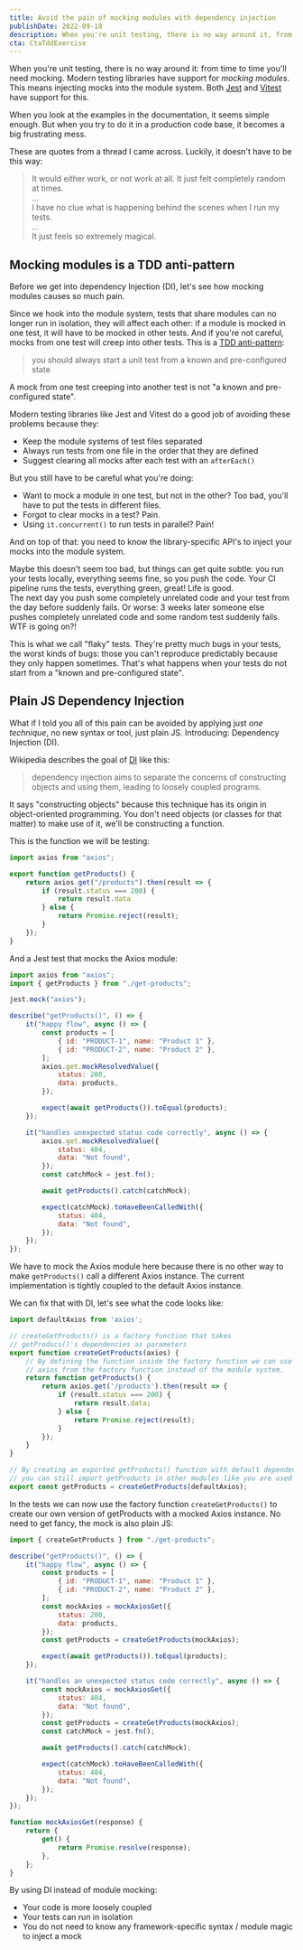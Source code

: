 ```yaml
---
title: Avoid the pain of mocking modules with dependency injection
publishDate: 2022-09-18
description: When you're unit testing, there is no way around it, from time to time you'll need mocking...
cta: CtaTddExercise
---
```


When you're unit testing, there is no way around it: from time to time you'll need mocking. Modern testing libraries have support for *mocking modules*. This means injecting mocks into the module system. Both [Jest](https://jestjs.io/docs/mock-functions#mocking-modules) and [Vitest](https://vitest.dev/guide/mocking.html#modules) have support for this.

When you look at the examples in the documentation, it seems simple enough. But when you try to do it in a production code base, it becomes a big frustrating mess.

These are quotes from a thread I came across. Luckily, it doesn't have to be this way:

> It would either work, or not work at all. It just felt completely random at times.  
> ...  
> I have no clue what is happening behind the scenes when I run my tests.  
> ...  
> It just feels so extremely magical.

## Mocking modules is a TDD anti-pattern

Before we get into dependency Injection (DI), let's see how mocking modules causes so much pain.

Since we hook into the module system, tests that share modules can no longer run in isolation, they will affect each other: if a module is mocked in one test, it will have to be mocked in other tests. And if you're not careful, mocks from one test will creep into other tests. This is a [TDD anti-pattern](https://en.wikipedia.org/wiki/Test-driven_development#Practices_to_avoid,_or_%22anti-patterns%22):

> you should always start a unit test from a known and pre-configured state

A mock from one test creeping into another test is not "a known and pre-configured state".

Modern testing libraries like Jest and Vitest do a good job of avoiding these problems because they:
* Keep the module systems of test files separated
* Always run tests from one file in the order that they are defined
* Suggest clearing all mocks after each test with an `afterEach()`

But you still have to be careful what you're doing:  
* Want to mock a module in one test, but not in the other? Too bad, you'll have to put the tests in different files.
* Forgot to clear mocks in a test? Pain.
* Using `it.concurrent()` to run tests in parallel? Pain!

And on top of that: you need to know the library-specific API's to inject your mocks into the module system.

Maybe this doesn't seem too bad, but things can get quite subtle: you run your tests locally, everything seems fine, so you push the code. Your CI pipeline runs the tests, everything green, great! Life is good.  
The next day you push some completely unrelated code and your test from the day before suddenly fails. Or worse: 3 weeks later someone else pushes completely unrelated code and some random test suddenly fails. WTF is going on?!

This is what we call "flaky" tests. They're pretty much bugs in your tests, the worst kinds of bugs: those you can't reproduce predictably because they only happen sometimes. That's what happens when your tests do not start from a "known and pre-configured state".

## Plain JS Dependency Injection

What if I told you all of this pain can be avoided by applying just *one technique*, no new syntax or tool, just plain JS. Introducing: Dependency Injection (DI).

Wikipedia describes the goal of [DI](https://en.wikipedia.org/wiki/Dependency_injection) like this:

> dependency injection aims to separate the concerns of constructing objects and using them, leading to loosely coupled programs.

It says "constructing objects" because this technique has its origin in object-oriented programming. You don't need objects (or classes for that matter) to make use of it, we'll be constructing a function.

This is the function we will be testing:

```js
import axios from "axios";

export function getProducts() {
    return axios.get("/products").then(result => {
        if (result.status === 200) {
            return result.data
        } else {
            return Promise.reject(result);
        }
    });
}
```

And a Jest test that mocks the Axios module:

```js
import axios from "axios";
import { getProducts } from "./get-products";

jest.mock("axios");

describe("getProducts()", () => {
    it("happy flow", async () => {
        const products = [
            { id: "PRODUCT-1", name: "Product 1" },
            { id: "PRODUCT-2", name: "Product 2" },
        ];
        axios.get.mockResolvedValue({
            status: 200,
            data: products,
        });

        expect(await getProducts()).toEqual(products);
    });

    it("handles unexpected status code correctly", async () => {
        axios.get.mockResolvedValue({
            status: 404,
            data: "Not found",
        });
        const catchMock = jest.fn();

        await getProducts().catch(catchMock);

        expect(catchMock).toHaveBeenCalledWith({
            status: 404,
            data: "Not found",
        });
    });
});
```

We have to mock the Axios module here because there is no other way to make `getProducts()` call a different Axios instance. The current implementation is tightly coupled to the default Axios instance.

We can fix that with DI, let's see what the code looks like:

```js
import defaultAxios from 'axios';

// createGetProducts() is a factory function that takes
// getProducs()'s dependencies as parameters
export function createGetProducts(axios) {
    // By defining the function inside the factory function we can use
    // axios from the factory function instead of the module system.
    return function getProducts() {
        return axios.get('/products').then(result => {
            if (result.status === 200) {
                return result.data;
            } else {
                return Promise.reject(result);
            }
        });
    }
}

// By creating an exported getProducts() function with default dependencies
// you can still import getProducts in other modules like you are used to.
export const getProducts = createGetProducts(defaultAxios);
```

In the tests we can now use the factory function `createGetProducts()` to create our own version of getProducts with a mocked Axios instance. No need to get fancy, the mock is also plain JS:

```js
import { createGetProducts } from "./get-products";

describe("getProducts()", () => {
    it("happy flow", async () => {
        const products = [
            { id: "PRODUCT-1", name: "Product 1" },
            { id: "PRODUCT-2", name: "Product 2" },
        ];
        const mockAxios = mockAxiosGet({
            status: 200,
            data: products,
        });
        const getProducts = createGetProducts(mockAxios);

        expect(await getProducts()).toEqual(products);
    });

    it("handles an unexpected status code correctly", async () => {
        const mockAxios = mockAxiosGet({
            status: 404,
            data: "Not found",
        });
        const getProducts = createGetProducts(mockAxios);
        const catchMock = jest.fn();

        await getProducts().catch(catchMock);

        expect(catchMock).toHaveBeenCalledWith({
            status: 404,
            data: "Not found",
        });
    });
});

function mockAxiosGet(response) {
    return {
        get() {
            return Promise.resolve(response);
        },
    };
}
```

By using DI instead of module mocking:

* Your code is more loosely coupled
* Your tests can run in isolation
* You do not need to know any framework-specific syntax / module magic to inject a mock
